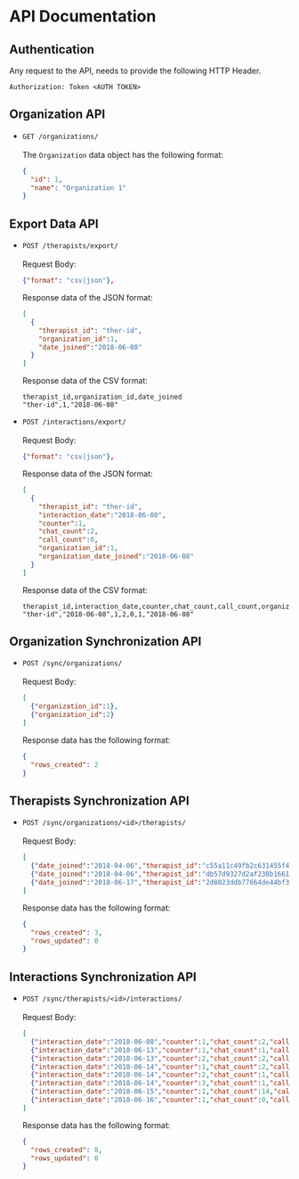 # API Documentation

## Authentication
Any request to the API, needs to provide the following HTTP Header.

```
Authorization: Token <AUTH TOKEN>
```

## Organization API
- `GET /organizations/`
  <br/><br/>The `Organization` data object has the following format:
  ```json
  {
    "id": 1,
    "name": "Organization 1"
  }
  ```

## Export Data API
- `POST /therapists/export/`
  <br/><br/>Request Body:

  ```json
  {"format": "csv|json"},
  ```

  Response data of the JSON format:
  ```json
  [
    {
      "therapist_id": "ther-id",
      "organization_id":1,
      "date_joined":"2018-06-08"
    }
  ]
  ```

  Response data of the CSV format:
  ```
  therapist_id,organization_id,date_joined
  "ther-id",1,"2018-06-08"
  ```
- `POST /interactions/export/`
  <br/><br/>Request Body:

  ```json
  {"format": "csv|json"},
  ```

  Response data of the JSON format:
  ```json
  [
    {
      "therapist_id": "ther-id",
      "interaction_date":"2018-06-08",
      "counter":1,
      "chat_count":2,
      "call_count":0,
      "organization_id":1,
      "organization_date_joined":"2018-06-08"
    }
  ]
  ```

  Response data of the CSV format:
  ```
  therapist_id,interaction_date,counter,chat_count,call_count,organization_id,organization_date_joined
  "ther-id","2018-06-08",1,2,0,1,"2018-06-08"
  ```

## Organization Synchronization API
- `POST /sync/organizations/`
  <br/><br/>Request Body:

  ```json
  [
    {"organization_id":1},
    {"organization_id":2}
  ]
  ```

  Response data has the following format:
  ```json
  {
    "rows_created": 2
  }
  ```

## Therapists Synchronization API
- `POST /sync/organizations/<id>/therapists/`
  <br/><br/>Request Body:

  ```json
  [  
    {"date_joined":"2018-04-06","therapist_id":"c55a11c49fb2c631455f4549b94a7383"},
    {"date_joined":"2018-04-06","therapist_id":"db57d9327d2af238b1661484bd2ba86d"},
    {"date_joined":"2018-06-17","therapist_id":"2d8023ddb77664de44bf3ac8d46890da"}
  ]
  ```

  Response data has the following format:
  ```json
  {
    "rows_created": 3,
    "rows_updated": 0
  }
  ```

## Interactions Synchronization API
- `POST /sync/therapists/<id>/interactions/`
  <br/><br/>Request Body:

  ```json
  [
    {"interaction_date":"2018-06-08","counter":1,"chat_count":2,"call_count":0},
    {"interaction_date":"2018-06-13","counter":1,"chat_count":1,"call_count":0},
    {"interaction_date":"2018-06-13","counter":2,"chat_count":2,"call_count":0},
    {"interaction_date":"2018-06-14","counter":1,"chat_count":2,"call_count":13},
    {"interaction_date":"2018-06-14","counter":2,"chat_count":1,"call_count":0},
    {"interaction_date":"2018-06-14","counter":3,"chat_count":1,"call_count":0},
    {"interaction_date":"2018-06-15","counter":1,"chat_count":14,"call_count":0},
    {"interaction_date":"2018-06-16","counter":1,"chat_count":0,"call_count":0}
  ]
  ```

  Response data has the following format:
  ```json
  {
    "rows_created": 8,
    "rows_updated": 0
  }
  ```
